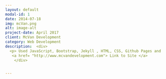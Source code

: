 ```yaml
---
layout: default
modal-id: 1
date: 2014-07-18
img: mcVan.png
alt: image-alt
project-date: April 2017
client: McVan Development
category: Web Development
description:  <div>
  <p> Used JavaScript, Bootstrap, Jekyll , HTML, CSS, Github Pages and Netlify to devlop this static site. </p>
   <a href= "http://www.mcvandevelopment.com"> Link to Site </a>
    </div>


---
```

